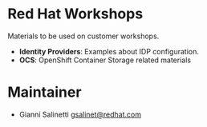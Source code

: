 # Red Hat Workshops

Materials to be used on customer workshops. 

- **Identity Providers**: Examples about IDP configuration.
- **OCS**: OpenShift Container Storage related materials

# Maintainer
- Gianni Salinetti <gsalinet@redhat.com>
